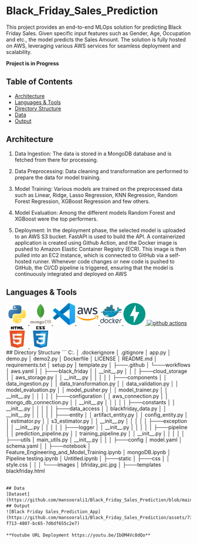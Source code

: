 # Black_Friday_Sales_Prediction
This project provides an end-to-end MLOps solution for predicting Black Friday Sales. Given specific input features such as Gender, Age, Occupation and etc., the model predicts the Sales Amount. The solution is fully hosted on AWS, leveraging various AWS services for seamless deployment and scalability.

**Project is in Progress**

## Table of Contents
- [Architecture](#architecture)
- [Languages & Tools](#languages--tools)
- [Directory Structure](#directory-structure)
- [Data](#data)
- [Output](#output)

## Architecture
1. Data Ingestion: The data is stored in a MongoDB database and is fetched from there for processing.

2. Data Preprocessing: Data cleaning and transformation are performed to prepare the data for model training.

3. Model Training: Various models are trained on the preprocessed data such as Linear, Ridge, Lasso Regression, KNN Regression, Random Forest Regression, XGBoost Regression and few others.

4. Model Evaluation: Among the different models Random Forest and XGBoost were the top performers.

5. Deployment: In the deployment phase, the selected model is uploaded to an AWS S3 bucket. FastAPI is used to build the API. A containerized application is created using Github Action, and the Docker image is pushed to Amazon Elastic Container Registry (ECR). This image is then pulled into an EC2 instance, which is connected to GitHub via a self-hosted runner. Whenever code changes or new code is pushed to GitHub, the CI/CD pipeline is triggered, ensuring that the model is continuously integrated and deployed on AWS
## Languages & Tools
<div align="">
  <a href="https://www.python.org" target="_blank" rel="noreferrer">
    <img src="https://raw.githubusercontent.com/devicons/devicon/master/icons/python/python-original.svg" alt="python" width="60" height="60"/>
  </a>
  <a href="https://www.mongodb.com" target="_blank" rel="noreferrer">
    <img src="https://raw.githubusercontent.com/devicons/devicon/master/icons/mongodb/mongodb-original-wordmark.svg" alt="mongodb" width="60" height="60"/>
  </a>
  <a href="https://code.visualstudio.com" target="_blank" rel="noreferrer">
    <img src="https://raw.githubusercontent.com/devicons/devicon/master/icons/vscode/vscode-original.svg" alt="vscode" width="60" height="60"/>
  </a>
  <a href="https://aws.amazon.com/s3/" target="_blank" rel="noreferrer">
    <img src="https://raw.githubusercontent.com/devicons/devicon/master/icons/amazonwebservices/amazonwebservices-original-wordmark.svg" alt="aws s3" width="60" height="60"/>
  </a>
  <a href="https://www.docker.com/" target="_blank" rel="noreferrer">
    <img src="https://raw.githubusercontent.com/devicons/devicon/master/icons/docker/docker-original-wordmark.svg" alt="docker" width="60" height="60"/>
  </a>
  <a href="https://fastapi.tiangolo.com" target="_blank" rel="noreferrer">
    <img src="https://raw.githubusercontent.com/devicons/devicon/master/icons/fastapi/fastapi-original.svg" alt="fastapi" width="60" height="60"/>
  </a>
  <a href="https://github.com/features/actions" target="_blank" rel="noreferrer">
    <img src="https://avatars.githubusercontent.com/u/44036562?s=200&v=4" alt="github actions" width="60" height="60"/>
  </a>
  <a href="https://developer.mozilla.org/en-US/docs/Web/HTML" target="_blank" rel="noreferrer">
    <img src="https://raw.githubusercontent.com/devicons/devicon/master/icons/html5/html5-original-wordmark.svg" alt="html" width="60" height="60"/>
  </a>
  <a href="https://developer.mozilla.org/en-US/docs/Web/CSS" target="_blank" rel="noreferrer">
    <img src="https://raw.githubusercontent.com/devicons/devicon/master/icons/css3/css3-original-wordmark.svg" alt="css" width="60" height="60"/>
  </a>
</div>
## Directory Structure
```
C:.
│   .dockerignore
│   .gitignore
│   app.py
│   demo.py
│   demo2.py
│   Dockerfile
│   LICENSE
│   README.md
│   requirements.txt
│   setup.py
│   template.py
│
├───.github
│   └───workflows
│           aws.yaml
│
│
├───black_friday
│   │   __init__.py
│   │
│   ├───cloud_storage
│   │       aws_storage.py
│   │       __init__.py
│   │   
│   │
│   ├───components
│   │       data_ingestion.py
│   │       data_transformation.py
│   │       data_validation.py
│   │       model_evaluation.py
│   │       model_pusher.py
│   │       model_trainer.py
│   │       __init__.py
│   │   
│   │
│   ├───configuration
│   │       aws_connection.py
│   │       mongo_db_connection.py
│   │       __init__.py
│   │   
│   │
│   ├───constants
│   │       __init__.py
│   │   
│   │
│   ├───data_access
│   │       blackfriday_data.py
│   │       __init__.py
│   │   
│   │
│   ├───entity
│   │       artifact_entity.py
│   │       config_entity.py
│   │       estimator.py
│   │       s3_estimator.py
│   │       __init__.py
│   │   
│   │
│   ├───exception
│   │       __init__.py
│   │   
│   │
│   ├───logger
│   │       __init__.py
│   │   
│   │
│   ├───pipeline
│   │       prediction_pipeline.py
│   │       training_pipeline.py
│   │       __init__.py
│   │   
│   │
│   ├───utils
│           main_utils.py
│           __init__.py
│      
│
│
├───config
│       model.yaml
│       schema.yaml
│
│
├───notebook
│       Feature_Engineering_and_Model_Training.ipynb
│       mongoDB.ipynb
│       Pipeline testing.ipynb
│       Untitled.ipynb
│
├───static
│   ├───css
│   │       style.css
│   │
│   └───images
│           bfriday_pic.jpg
│
├───templates
        blackfriday.html

```

## Data
[Dataset](https://github.com/mansoorali1/Black_Friday_Sales_Prediction/blob/main/Data/train.csv)
## Output
![Black Friday Sales_Prediction_App](https://github.com/mansoorali1/Black_Friday_Sales_Prediction/assets/73877240/925ed935-f713-4807-bc65-7d6df655c2e7)

**Youtube URL Deployment https://youtu.be/IbOM4Vc8dQo**
